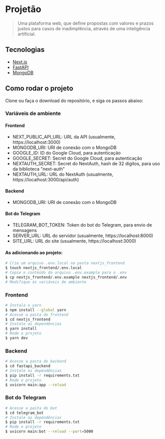 # Projetão

> Uma plataforma web, que define propostas com valores e prazos justos para casos de inadimplência, através de uma inteligência artificial.

## Tecnologias

- [Next.js](https://nextjs.org/)
- [FastAPI](https://fastapi.tiangolo.com/)
- [MongoDB](https://www.mongodb.com/)

## Como rodar o projeto

Clone ou faça o download do repositório, e siga os passos abaixo:

### Variáveis de ambiente

#### Frontend
- NEXT_PUBLIC_API_URL: URL da API (usualmente, https://localhost:3000)
- MONGODB_URI: URI de conexão com o MongoDB
- GOOGLE_ID: ID do Google Cloud, para autenticação
- GOOGLE_SECRET: Secret do Google Cloud, para autenticação
- NEXTAUTH_SECRET: Secret do NextAuth, hash de 32 dígitos, para uso da biblioteca "next-auth"
- NEXTAUTH_URL: URL do NextAuth (usualmente, https://localhost:3000/api/auth)

#### Backend
- MONGODB_URI: URI de conexão com o MongoDB

#### Bot do Telegram
- TELEGRAM_BOT_TOKEN: Token do bot do Telegram, para envio de mensagens
- SERVER_URL: URL do servidor (usualmente, https://localhost:8000)
- SITE_URL: URL do site (usualmente, https://localhost:3000)

#### As adicionando ao projeto:

```bash
# Crie um arquivo .env.local na pasta nextjs_frontend
$ touch nextjs_frontend/.env.local
# Copie o conteúdo do arquivo .env.example para o .env
$ cp nextjs_frontend/.env.example nextjs_frontend/.env
# Modifique as variáveis de ambiente
```

### Frontend

```bash
# Instala o yarn
$ npm install --global yarn
# Acesse a pasta do frontend
$ cd nextjs_frontend
# Instale as dependências
$ yarn install
# Rode o projeto
$ yarn dev
```

### Backend

```bash
# Acesse a pasta do backend
$ cd fastapi_backend
# Instale as dependências
$ pip install -r requirements.txt
# Rode o projeto
$ uvicorn main:app --reload
```

### Bot do Telegram

```bash
# Acesse a pasta do bot
$ cd telegram_bot
# Instale as dependências
$ pip install -r requirements.txt
# Rode o projeto
$ uvicorn main:bot --reload --port=5000
```
